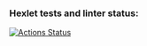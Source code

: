 ### Hexlet tests and linter status:
[![Actions Status](https://github.com/diannaSharmazanyan-qa/qa-auto-engineer-javascript-project-89/actions/workflows/hexlet-check.yml/badge.svg)](https://github.com/diannaSharmazanyan-qa/qa-auto-engineer-javascript-project-89/actions)